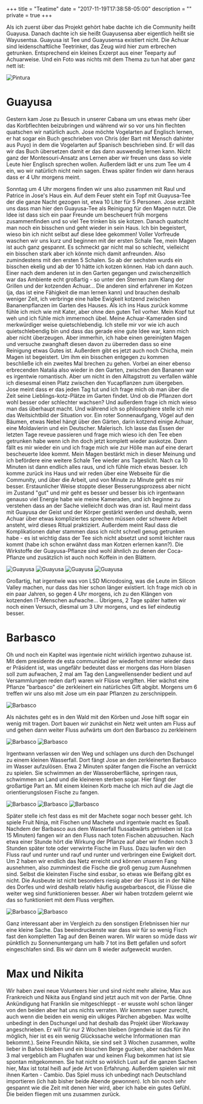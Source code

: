 +++
title = "Teatime"
date = "2017-11-19T17:38:58-05:00"
description = ""
private = true
+++

Als ich zuerst über das Projekt gehört habe dachte ich die Community heißt Guayusa. Danach dachte ich sie heißt Guayusensa aber eigentlich heißt sie Wayusentsa. Guayusa ist Tee und Guayusensa existiert nicht. Die Achuar sind leidenschaftliche Teetrinker, das Zeug wird hier zum erbrechen getrunken. Entsprechend ein kleines Exzerpt aus einer Teeparty auf Achuarweise. Und ein Foto was nichts mit dem Thema zu tun hat aber ganz nett ist:

![Pintura](/travels/ecuador/pintura.jpg)


# Guayusa

Gestern kam Jose zu Besuch in unserer Cabana um uns etwas mehr über das Korbflechten beizubringen und während wir so vor uns hin flechten quatschen wir natürlich auch. Jose möchte Vogelarten auf Englisch lernen, er hat sogar ein Buch geschrieben von Chris (der Bart mit Mensch dahinter aus Puyo) in dem die Vogelarten auf Spanisch beschrieben sind. Er will das wir das Buch übersetzen damit er das dann auswendig lernen kann. Nicht ganz der Montesouri-Ansatz ans Lernen aber wir freuen uns dass so viele Leute hier Englisch sprechen wollen. Außerdem lädt er uns zum Tee um 4 ein, wo wir natürlich nicht nein sagen. Etwas später finden wir dann heraus dass er 4 Uhr morgens meint. 

Sonntag um 4 Uhr morgens finden wir uns also zusammen mit Raul und Patrice in Jose's Haus ein. Auf dem Feuer steht ein Topf mit Guayusa-Tee der die ganze Nacht gezogen ist, etwa 10 Liter für 5 Personen. Jose erzählt uns dass man hier den Guayusa-Tee als Reinigung für den Magen nutzt. Die Idee ist dass sich ein paar Freunde um bescheuert früh morgens zusammenfinden und so viel Tee trinken bis sie kotzen. Danach quatscht man noch ein bisschen und geht wieder in sein Haus. Ich bin begeistert, wieso bin ich nicht selbst auf diese Idee gekommen! Voller Vorfreude waschen wir uns kurz und beginnen mit der ersten Schale Tee, mein Magen ist auch ganz gespannt. Es schmeckt gar nicht mal so schlecht, vielleicht ein bisschen stark aber ich könnte mich damit anfreunden. Also zumindestens mit den ersten 5 Schalen. So ab der sechsten wurds ein bisschen ekelig und ab der 10 hätte ich kotzen können. Hab ich dann auch. Einer nach dem anderen ist in den Garten gegangen und zwischenzeitlich war das Ambiente echt großartig - so unter den Sternen zum Klang der Grillen und der kotzenden Achuar... Die anderen sind erfahrener im Kotzen (ja, das ist eine Fähigkeit die man lernen kann) und brauchen deshalb weniger Zeit, ich verbringe eine halbe Ewigkeit kotzend zwischen Bananenpflanzen im Garten des Hauses. Als ich ins Haus zurück komme fühle ich mich wie mit Kater, aber ohne den guten Teil vorher. Mein Kopf tut weh und ich fühle mich immernoch übel. Meine Achuar-Kameraden sind merkwürdiger weise quietschlebendig. Ich stelle mir vor wie ich auch quietschlebendig bin und dass das gerade eine gute Idee war, kann mich aber nicht überzeugen. Aber immerhin, ich habe einen gereinigten Magen und versuche zwanghaft diesen davon zu überreden dass so eine Reinigung etwas Gutes ist. Außerdem gibt es jetzt auch noch Chicha, mein Magen ist begeistert. Um ihm ein bisschen entgegen zu kommen beschließe ich ein zweites Mal brechen zu gehen. Vorbei an einer ebenso erbrecenden Natalia also wieder in den Garten, zwischen den Bananen war es irgentwie romantisch. Aber um nicht in den Alltagstrott zu verfallen wähle ich diesesmal einen Platz zwischen den Yucapflanzen zum übergeben. Jose meint dass er das jeden Tag tut und ich frage mich ob man über die Zeit seine Lieblings-kotz-Plätze im Garten findet. Und ob die Pflanzen dort wohl besser oder schlechter wachsen? Und außerdem frage ich mich wieso man das überhaupt macht. Und während ich so philosophiere stelle ich mir das Weitsichtbild der Situation vor. Ein roter Sonnenaufgang, Vögel auf den Bäumen, etwas Nebel hängt über den Gärten, darin kotzend einige Achuar, eine Moldavierin und ein Deutscher. Malerisch. Ich lasse das Essen der letzten Tage reveue passieren und frage mich wieso ich den Tee eben getrunken habe wenn ich ihn doch jetzt komplett wieder auskotze. Dann fällt es mir wieder ein und ich frage mich wie zur Hölle man auf eine derart bescheuerte Idee kommt. Mein Magen bestärkt mich in dieser Meinung und ich befördere eine weitere Schale Tee wieder ans Tageslicht. 
Nach ca 10 Minuten ist dann endlich alles raus, und ich fühle mich etwas besser. Ich komme zurück ins Haus und wir reden über eine Webseite für die Community, und über die Arbeit, und von Minute zu Minute geht es mir besser. Erstaunlicher Weise stoppte dieser Besserungsprozess aber nicht im Zustand "gut" und mir geht es besser und besser bis ich irgentwann genauso viel Energie habe wie meine Kameraden, und ich beginne zu verstehen dass an der Sache vielleicht doch was dran ist. Raul meint dass mit Guayusa der Geist und der Körper gestärkt werden und deshalb, wenn Achuar über etwas kompliziertes sprechen müssen oder schwere Arbeit ansteht, wird dieses Ritual praktiziert. Außerdem meint Raul dass die Komplikationen daher stammen dass ich nicht schnell genug getrunken habe - es ist wichtig dass der Tee sich nicht absetzt und somit leichter raus kommt (habe ich schon erwähnt dass man Kotzen erlernen kann?). Die Wirkstoffe der Guayusa-Pflanze sind wohl ähnlich zu denen der Coca-Pflanze und zusätzlich ist auch noch Koffein in den Blättern. 

![Guayusa](/travels/ecuador/guayusa1.jpg)
![Guayusa](/travels/ecuador/guayusa3.jpg)
![Guayusa](/travels/ecuador/guayusa4.jpg)
![Guayusa](/travels/ecuador/guayusa2.jpg)


Großartig, hat irgentwie was von LSD Microdosing, was die Leute im Silicon Valley machen, nur dass das hier schon länger existiert. Ich frage mich ob in ein paar Jahren, so gegen 4 Uhr morgens, ich zu den Klängen von kotzenden IT-Menschen aufwache... Übrigens, 2 Tage später hatten wir noch einen Versuch, diesmal um 3 Uhr morgens, und es lief eindeutig besser.

# Barbasco

Oh und noch ein Kapitel was irgentwie nicht wirklich irgentwo zuhause ist. Mit dem presidente de esta communidad (er wiederholt immer wieder dass er Präsident ist, was ungefähr bedeutet dass er morgens das Horn blasen soll zum aufwachen, 2 mal am Tag den Langwellensender bedient und auf Versammlungen reden darf) waren wir Flüsse vergiften. Hier wächst eine Pflanze "barbasco" die zerkleinert ein natürliches Gift abgibt. Morgens um 6 treffen wir uns also mit Jose um ein paar Pflanzen zu zerschnippeln.

![Barbasco](/travels/ecuador/barbasco1.jpg)

Als nächstes geht es in den Wald mit den Körben und Jose hilft sogar ein wenig mit tragen. Dort bauen wir zunächst ein Netz weit unten am Fluss auf und gehen dann weiter Fluss aufwärts um dort den Barbasco zu zerkleinern

![Barbasco](/travels/ecuador/barbasco2.jpg)
![Barbasco](/travels/ecuador/barbasco3.jpg)

Irgentwann verlassen wir den Weg und schlagen uns durch den Dschungel zu einem kleinen Wasserfall. Dort fängt Jose an den zerkleinerten Barbasco im Wasser aufzulösen. Etwa 2 Minuten später fangen die Fische an verrückt zu spielen. Sie schwimmen an der Wasseroberfläche, springen raus, schwimmen an Land und die kleineren sterben sogar. Hier fängt der großartige Part an. Mit einem kleinen Korb mache ich mich auf die Jagt die orientierungslosen Fische zu fangen.

![Barbasco](/travels/ecuador/barbasco4.jpg)
![Barbasco](/travels/ecuador/barbasco6.jpg)
![Barbasco](/travels/ecuador/barbasco5.jpg)

Später stelle ich fest dass es mit der Machete sogar noch besser geht. Ich spiele Fruit Ninja, mit Fischen und Machete und irgentwie macht es Spaß. Nachdem der Barbasco aus dem Wasserfall flussabwärts getrieben ist (ca 15 Minuten) fangen wir an den Fluss nach toten Fischen abzusuchen. Nach etwa einer Stunde hört die Wirkung der Pflanze auf aber wir finden noch 3 Stunden später tote oder verwirrte Fische im Fluss. Dazu laufen wir den Fluss rauf und runter und rauf und runter und verbringen eine Ewigkeit dort. Um 2 haben wir endlich das Netz erreicht und können unseren Fang ausnehmen, also zummindest die Fische die groß genug zum Ausnehmen sind. Selbst die kleinsten Fische sind essbar, so etwas wie Beifang gibt es nicht. Die Ausbeute ist nicht besonders riesig aber der Fluss ist in der Nähe des Dorfes und wird deshalb relativ häufig ausgebarbascot, die Flüsse die weiter weg sind funktionieren besser. Aber wir haben trotzdem gelernt wie das so funktioniert mit dem Fluss vergiften. 

![Barbasco](/travels/ecuador/barbasco7.jpg)
![Barbasco](/travels/ecuador/barbasco8.jpg)

Ganz interessant aber im Vergleich zu den sonstigen Erlebnissen hier nur eine kleine Sache. Das beeindruckenste war dass wir für so wenig Fisch fast den kompletten Tag auf den Beinen waren. Wir waren so müde dass wir pünktlich zu Sonnenuntergang um halb 7 tot ins Bett gefallen und sofort eingeschlafen
sind. Bis wir dann um 8 wieder aufgeweckt wurden.

# Max und Nikita

Wir haben zwei neue Volunteers hier und sind nicht mehr alleine, Max aus Frankreich und Nikita aus England sind jetzt auch mit von der Partie. Ohne Ankündigung hat Franklin sie mitgeschleppt - er wusste wohl schon länger von den beiden aber hat uns nichts verraten. Wir kommen super zurecht, auch wenn die beiden ein wenig ein ulkiges Pärchen abgeben. Max wollte unbedingt in den Dschungel und hat deshalb das Projekt über Workaway angeschrieben. Er will für nur 2 Wochen bleiben (irgendwie ist das für ihn möglich, hier ist es ein wenig Glückssache welche Informationen man bekommt.). Seine Freundin Nikita, sie sind seit 3 Wochen zusammen, wollte lieber in Baños bleiben und ein bisschen Berge gucken, aber nachdem Max 3 mal vergeblich am Flughafen war und keinen Flug bekommen hat ist sie spontan mitgekommen. Sie hat nicht so wirklich Lust auf die ganzen Sachen hier, Max ist total heiß auf jede Art von Erfahrung. Außerdem spielen wir mit ihnen Karten - Cambio. Das Spiel muss ich unbedingt nach Deutschland importieren (ich hab bisher beide Abende gewonnen). Ich bin noch sehr gespannt wie die Zeit mit denen hier wird, aber ich habe ein gutes Gefühl. Die beiden fliegen mit uns zusammen zurück.